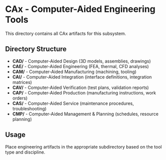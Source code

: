 # CAx - Computer-Aided Engineering Tools

This directory contains all CAx artifacts for this subsystem.

## Directory Structure

- **CAD/** - Computer-Aided Design (3D models, assemblies, drawings)
- **CAE/** - Computer-Aided Engineering (FEA, thermal, CFD analyses)
- **CAM/** - Computer-Aided Manufacturing (machining, tooling)
- **CAI/** - Computer-Aided Integration (interface definitions, integration matrices)
- **CAV/** - Computer-Aided Verification (test plans, validation reports)
- **CAP/** - Computer-Aided Production (manufacturing instructions, work orders)
- **CAS/** - Computer-Aided Service (maintenance procedures, troubleshooting)
- **CMP/** - Computer-Aided Management & Planning (schedules, resource planning)

## Usage

Place engineering artifacts in the appropriate subdirectory based on the tool type and discipline.
